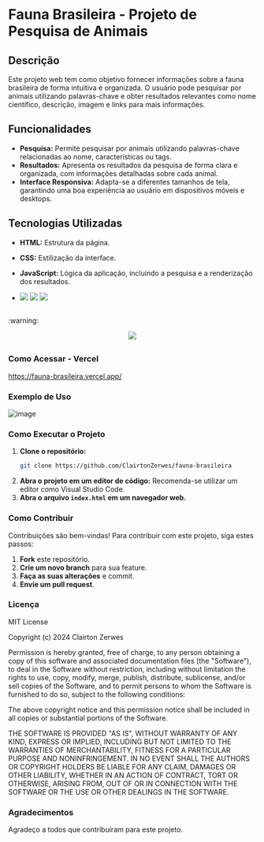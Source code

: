 # Fauna Brasileira - Projeto de Pesquisa de Animais

## Descrição
Este projeto web tem como objetivo fornecer informações sobre a fauna brasileira de forma intuitiva e organizada. O usuário pode pesquisar por animais utilizando palavras-chave e obter resultados relevantes como nome científico, descrição, imagem e links para mais informações.

## Funcionalidades
* **Pesquisa:** Permite pesquisar por animais utilizando palavras-chave relacionadas ao nome, características ou tags.
* **Resultados:** Apresenta os resultados da pesquisa de forma clara e organizada, com informações detalhadas sobre cada animal.
* **Interface Responsiva:** Adapta-se a diferentes tamanhos de tela, garantindo uma boa experiência ao usuário em dispositivos móveis e desktops.

## Tecnologias Utilizadas
* **HTML:** Estrutura da página.
* **CSS:** Estilização da interface.
* **JavaScript:** Lógica da aplicação, incluindo a pesquisa e a renderização dos resultados.

* <div>
  <img src="https://img.shields.io/badge/HTML-239120?style=for-the-badge&logo=html5&logoColor=white">
  <img src="https://img.shields.io/badge/CSS-239120?&style=for-the-badge&logo=css3&logoColor=white">
  <img src="https://img.shields.io/badge/JavaScript-F7DF1E?style=for-the-badge&logo=javascript&logoColor=black">
</div>

<h2></h2>
:warning:
<div>
  <p align="center">
    <img loading="lazy" src="http://img.shields.io/static/v1?label=STATUS&message=EM%20DESENVOLVIMENTO&color=GREEN&style=for-the-badge"/>
  </p>
</div> 
<h2></h2>

### Como Acessar - Vercel
https://fauna-brasileira.vercel.app/

### Exemplo de Uso
![image](https://github.com/user-attachments/assets/081ffa7d-2a53-4c0a-9295-dda55c948d5f)

### Como Executar o Projeto
1. **Clone o repositório:**
   ```bash
   git clone https://github.com/ClairtonZerwes/fauna-brasileira
   ```
2. **Abra o projeto em um editor de código:** Recomenda-se utilizar um editor como Visual Studio Code.
3. **Abra o arquivo `index.html` em um navegador web.**

### Como Contribuir
Contribuições são bem-vindas! Para contribuir com este projeto, siga estes passos:
1. **Fork** este repositório.
2. **Crie um novo branch** para sua feature.
3. **Faça as suas alterações** e commit.
4. **Envie um pull request**.


### Licença
MIT License

Copyright (c) 2024 Clairton Zerwes

Permission is hereby granted, free of charge, to any person obtaining a copy
of this software and associated documentation files (the "Software"), to deal
in the Software without restriction, including without limitation the rights
to use, copy, modify, merge, publish, distribute, sublicense, and/or sell
copies of the Software, and to permit persons to whom the Software is
furnished to do so, subject to the following conditions:

The above copyright notice and this permission notice shall be included in all
copies or substantial portions of the Software.

THE SOFTWARE IS PROVIDED "AS IS", WITHOUT WARRANTY OF ANY KIND, EXPRESS OR
IMPLIED, INCLUDING BUT NOT LIMITED TO THE WARRANTIES OF MERCHANTABILITY,
FITNESS FOR A PARTICULAR PURPOSE AND NONINFRINGEMENT. IN NO EVENT SHALL THE
AUTHORS OR COPYRIGHT HOLDERS BE LIABLE FOR ANY CLAIM, DAMAGES OR OTHER
LIABILITY, WHETHER IN AN ACTION OF CONTRACT, TORT OR OTHERWISE, ARISING FROM,
OUT OF OR IN CONNECTION WITH THE SOFTWARE OR THE USE OR OTHER DEALINGS IN THE
SOFTWARE.

### Agradecimentos
Agradeço a todos que contribuíram para este projeto.
